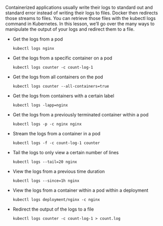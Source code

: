 Containerized applications usually write their logs to standard out and standard error instead of writing their logs to files. Docker then redirects those streams to files. You can retrieve those files with the kubectl logs command in Kubernetes. In this lesson, we’ll go over the many ways to manipulate the output of your logs and redirect them to a file.

* Get the logs from a pod

    `kubectl logs nginx`

* Get the logs from a specific container on a pod

    `kubectl logs counter -c count-log-1`

* Get the logs from all containers on the pod

    `kubectl logs counter --all-containers=true`

* Get the logs from containers with a certain label

    `kubectl logs -lapp=nginx`

* Get the logs from a previously terminated container within a pod

    `kubectl logs -p -c nginx nginx`

* Stream the logs from a container in a pod

    `kubectl logs -f -c count-log-1 counter`

* Tail the logs to only view a certain number of lines

    `kubectl logs --tail=20 nginx`

* View the logs from a previous time duration

    `kubectl logs --since=1h nginx`

* View the logs from a container within a pod within a deployment

    `kubectl logs deployment/nginx -c nginx`

* Redirect the output of the logs to a file

    `kubectl logs counter -c count-log-1 > count.log`